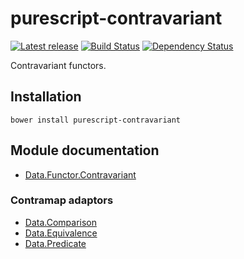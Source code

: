 # purescript-contravariant

[![Latest release](http://img.shields.io/bower/v/purescript-contravariant.svg)](https://github.com/purescript/purescript-contravariant/releases)
[![Build Status](https://travis-ci.org/purescript/purescript-contravariant.svg?branch=master)](https://travis-ci.org/purescript/purescript-contravariant)
[![Dependency Status](https://www.versioneye.com/user/projects/55848c9b36386100150003f5/badge.svg?style=flat)](https://www.versioneye.com/user/projects/55848c9b36386100150003f5)

Contravariant functors.

## Installation

```
bower install purescript-contravariant
```

## Module documentation

- [Data.Functor.Contravariant](docs/Data/Functor/Contravariant.md)

### Contramap adaptors

- [Data.Comparison](docs/Data/Comparison.md)
- [Data.Equivalence](docs/Data/Equivalence.md)
- [Data.Predicate](docs/Data/Predicate.md)
